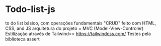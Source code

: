 # Todo-list-js
 to do list básico, com operações fundamentais "CRUD" 
 feito com HTML, CSS, and JS
 arquitetura do projeto = MVC (Model-View-Controler)
 Estilização através de Tailwind>>    https://tailwindcss.com/
 Testes pela biblioteca assert
